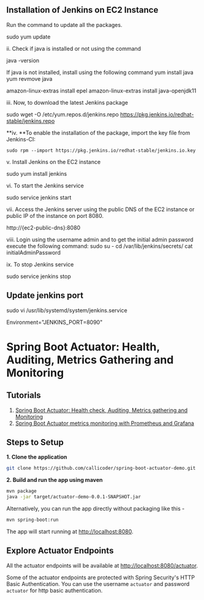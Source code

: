 ## Installation of Jenkins on EC2 Instance



Run the command to update all the packages.

sudo yum update

ii. Check if java is installed or not using the command

java -version

If java is not installed, install using the following command
 yum install java
 yum revmove java

amazon-linux-extras install epel 
amazon-linux-extras install java-openjdk11  


iii. Now, to download the latest Jenkins package

sudo wget -O /etc/yum.repos.d/jenkins.repo https://pkg.jenkins.io/redhat-stable/jenkins.repo


**iv. **To enable the installation of the package, import the key file from Jenkins-CI:

	sudo rpm --import https://pkg.jenkins.io/redhat-stable/jenkins.io.key

v. Install Jenkins on the EC2 instance

sudo yum install jenkins

vi. To start the Jenkins service

sudo service jenkins start

vii. Access the Jenkins server using the public DNS of the EC2 instance or public IP of the instance on port 8080.

http://{ec2-public-dns}:8080


viii. Login using the username admin and to get the initial admin password execute the following command:
sudo su -
cd /var/lib/jenkins/secrets/ 
cat initialAdminPassword

ix. To stop Jenkins service

sudo service jenkins stop


## Update jenkins port

 sudo vi /usr/lib/systemd/system/jenkins.service
 
 Environment="JENKINS_PORT=8090"
 




# Spring Boot Actuator: Health, Auditing, Metrics Gathering and Monitoring 

## Tutorials 

1. [Spring Boot Actuator: Health check, Auditing, Metrics gathering and Monitoring](https://www.callicoder.com/spring-boot-actuator/)
2. [Spring Boot Actuator metrics monitoring with Prometheus and Grafana](https://www.callicoder.com/spring-boot-actuator-metrics-monitoring-dashboard-prometheus-grafana/)

## Steps to Setup

**1. Clone the application**

```bash
git clone https://github.com/callicoder/spring-boot-actuator-demo.git
```

**2. Build and run the app using maven**

```bash
mvn package
java -jar target/actuator-demo-0.0.1-SNAPSHOT.jar
```

Alternatively, you can run the app directly without packaging like this -

```bash
mvn spring-boot:run
```

The app will start running at <http://localhost:8080>.

## Explore Actuator Endpoints

All the actuator endpoints will be available at <http://localhost:8080/actuator>.

Some of the actuator endpoints are protected with Spring Security's HTTP Basic Authentication. You can use the username `actuator` and password `actuator` for http basic authentication.
